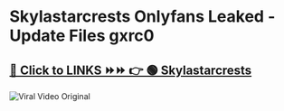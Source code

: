 
 # Skylastarcrests Onlyfans Leaked - Update Files gxrc0

## <h2><a href="https://clipsfans.com/Skylastarcrests&ref=git">🔗 Click to LINKS ⏩⏩ 👉 🟢 Skylastarcrests </a></h2>

<a href="https://clipsfans.com/Skylastarcrests&ref=git" rel="nofollow" data-target="animated-image.originalLink"><img src="https://i.ibb.co.com/xMMVF88/686577567.gif" alt="Viral Video Original" style="max-width: 100%; display: inline-block;" data-target="animated-image.originalImage"></a>

